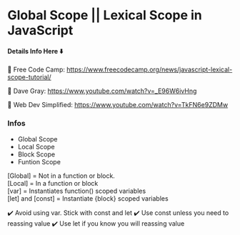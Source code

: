 # Global Scope || Lexical Scope in JavaScript

#### Details Info Here ⬇️

🚀 Free Code Camp: https://www.freecodecamp.org/news/javascript-lexical-scope-tutorial/

🚀 Dave Gray: https://www.youtube.com/watch?v=_E96W6ivHng

🚀 Web Dev Simplified: https://www.youtube.com/watch?v=TkFN6e9ZDMw

### Infos

- Global Scope
- Local Scope
- Block Scope
- Funtion Scope

[Global] = Not in a function or block. <br>
[Local] = In a function or block <br>
[var] = Instantiates function() scoped variables <br>
[let] and [const] = Instantiate {block} scoped variables <br>

✔️ Avoid using var. Stick with const and let
✔️ Use const unless you need to reassing value
✔️ Use let if you know you will reassing value


